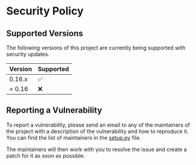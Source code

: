 # Security Policy

## Supported Versions

The following versions of this project are currently being supported with security updates.

| Version | Supported          |
| ------- | ------------------ |
| 0.16.x  | :white_check_mark: |
| < 0.16  | :x:                |

## Reporting a Vulnerability

To report a vulnerability, please send an email to any of the maintainers of the project with a description of the vulnerability and how to reproduce it.
You can find the list of maintainers in the [setup.py](https://github.com/THipster/THipster/blob/main/setup.py) file.

The maintainers will then work with you to resolve the issue and create a patch for it as soon as possible.

